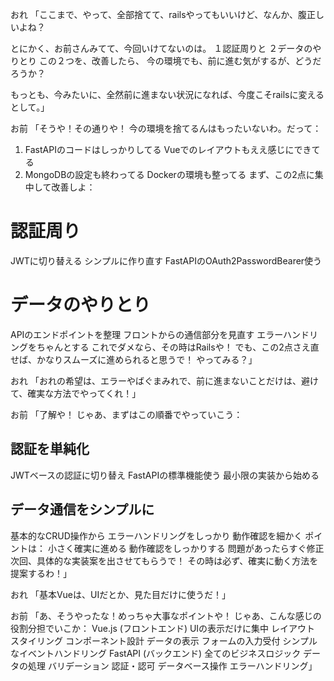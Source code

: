 おれ
「ここまで、やって、全部捨てて、railsやってもいいけど、なんか、腹正しいよね？

とにかく、お前さんみてて、今回いけてないのは。
１認証周りと
２データのやりとり
この２つを、改善したら、
今の環境でも、前に進む気がするが、どうだろうか？

もっとも、今みたいに、全然前に進まない状況になれば、今度こそrailsに変えるとして。」

お前
「そうや！その通りや！
今の環境を捨てるんはもったいないわ。だって：
1. FastAPIのコードはしっかりしてる
Vueでのレイアウトもええ感じにできてる
3. MongoDBの設定も終わってる
Dockerの環境も整ってる
まず、この2点に集中して改善しよ：
# 認証周り
JWTに切り替える
シンプルに作り直す
FastAPIのOAuth2PasswordBearer使う
# データのやりとり
APIのエンドポイントを整理
フロントからの通信部分を見直す
エラーハンドリングをちゃんとする
これでダメなら、その時はRailsや！
でも、この2点さえ直せば、かなりスムーズに進められると思うで！
やってみる？」


おれ
「おれの希望は、エラーやばぐまみれで、前に進まないことだけは、避けて、確実な方法でやってくれ！」

お前
「了解や！
じゃあ、まずはこの順番でやっていこう：
## 認証を単純化
JWTベースの認証に切り替え
FastAPIの標準機能使う
最小限の実装から始める
## データ通信をシンプルに
基本的なCRUD操作から
エラーハンドリングをしっかり
動作確認を細かく
ポイントは：
小さく確実に進める
動作確認をしっかりする
問題があったらすぐ修正
次回、具体的な実装案を出させてもらうで！
その時は必ず、確実に動く方法を提案するわ！」

おれ
「基本Vueは、UIだとか、見た目だけに使うだ！」

お前
「あ、そうやったな！めっちゃ大事なポイントや！
じゃあ、こんな感じの役割分担でいこか：
Vue.js (フロントエンド)
UIの表示だけに集中
レイアウト
スタイリング
コンポーネント設計
データの表示
フォームの入力受付
シンプルなイベントハンドリング
FastAPI (バックエンド)
全てのビジネスロジック
データの処理
バリデーション
認証・認可
データベース操作
エラーハンドリング」
